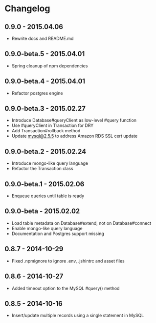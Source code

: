 # Changelog

## 0.9.0 - 2015.04.06

* Rewrite docs and README.md

## 0.9.0-beta.5 - 2015.04.01

* Spring cleanup of npm dependencies

## 0.9.0-beta.4 - 2015.04.01

* Refactor postgres engine

## 0.9.0-beta.3 - 2015.02.27

* Introduce Database#queryClient as low-level #query function
* Use #queryClient in Transaction for DRY
* Add Transaction#rollback method
* Update mysql@2.5.5 to address Amazon RDS SSL cert update

## 0.9.0-beta.2 - 2015.02.24

* Introduce mongo-like query language
* Refactor the Transaction class

## 0.9.0-beta.1 - 2015.02.06

* Enqueue queries until table is ready

## 0.9.0-beta - 2015.02.02

* Load table metadata on Database#extend, not on Database#connect
* Enable mongo-like query language
* Documentation and Postgres support missing

## 0.8.7 - 2014-10-29

* Fixed .npmignore to ignore .env, .jshintrc and asset files

## 0.8.6 - 2014-10-27

* Added timeout option to the MySQL #query() method

## 0.8.5 - 2014-10-16

* Insert/update multiple records using a single statement in MySQL
